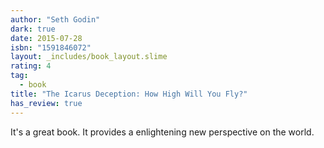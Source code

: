 ```yaml
---
author: "Seth Godin"
dark: true
date: 2015-07-28
isbn: "1591846072"
layout: _includes/book_layout.slime
rating: 4
tag:
  - book
title: "The Icarus Deception: How High Will You Fly?"
has_review: true
---
```


It's a great book. It provides a enlightening new perspective on the world.
